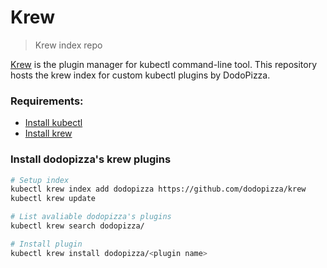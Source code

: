 # Krew

> Krew index repo

[Krew](https://krew.sigs.k8s.io/) is the plugin manager for kubectl command-line tool. This repository hosts the krew index for custom kubectl plugins by DodoPizza.

### Requirements:

- [Install kubectl](https://kubernetes.io/docs/tasks/tools/install-kubectl/)
- [Install krew](https://krew.sigs.k8s.io/docs/user-guide/setup/install/)

### Install dodopizza's krew plugins

```bash
# Setup index
kubectl krew index add dodopizza https://github.com/dodopizza/krew
kubectl krew update

# List avaliable dodopizza's plugins
kubectl krew search dodopizza/

# Install plugin
kubectl krew install dodopizza/<plugin name>
```
